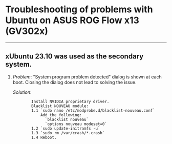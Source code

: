 # Troubleshooting of problems with Ubuntu on ASUS ROG Flow x13 (GV302x)
-----------------------------------------------------------------------
xUbuntu 23.10 was used as the secondary system.
-----------------------------------------------------------------------
1. *Problem*: "System program problem detected" dialog is shown at each
              boot. Closing the dialog does not lead to solving the issue.
   
   *Solution*:
   
               Install NVIDIA proprietary driver.
               Blacklist NOUVEAU module:
               1.1 `sudo nano /etc/modprobe.d/blacklist-nouveau.conf`
                   Add the following:
                     `blacklist nouveau`
                     `options nouveau modeset=0`
               1.2 `sudo update-initramfs -u`
               1.3 `sudo rm /var/crash/*.crash`
               1.4 Reboot.

